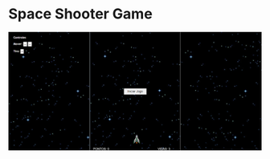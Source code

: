 <h1>Space Shooter Game</h1>

<img src="https://raw.githubusercontent.com/palomamourap/SpaceShooterGame/main/img/capa.png">
